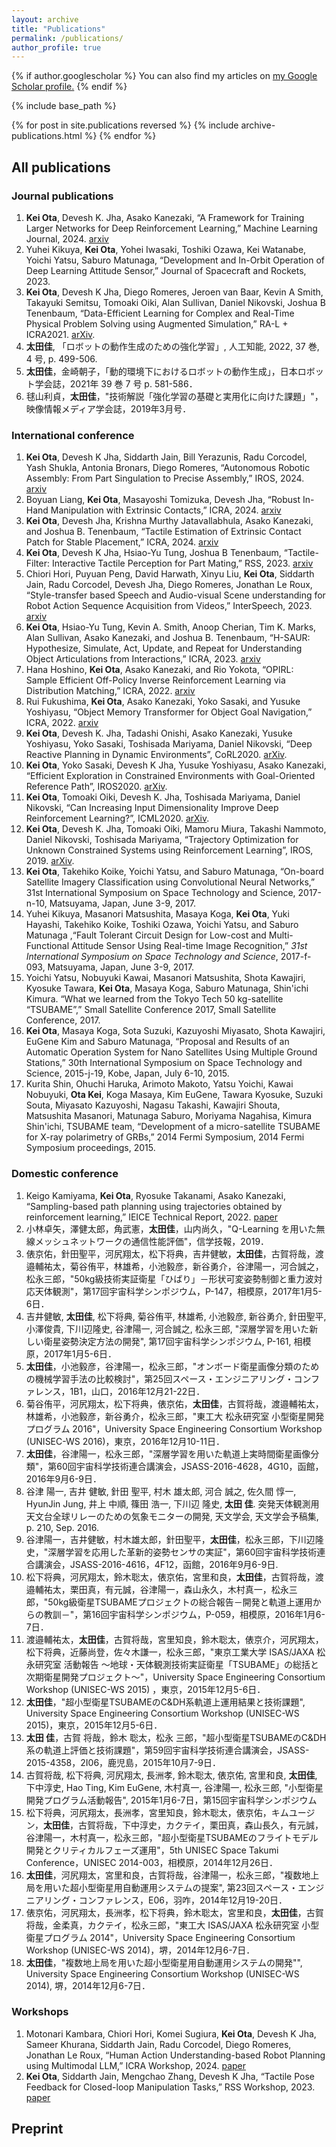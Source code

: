 ```yaml
---
layout: archive
title: "Publications"
permalink: /publications/
author_profile: true
---
```


{% if author.googlescholar %}
  You can also find my articles on <u><a href="{{author.googlescholar}}">my Google Scholar profile</a>.</u>
{% endif %}

{% include base_path %}

{% for post in site.publications reversed %}
  {% include archive-publications.html %}
{% endfor %}


## All publications
### Journal publications
1. **Kei Ota**, Devesh K. Jha, Asako Kanezaki, “A Framework for Training Larger Networks for Deep Reinforcement Learning,” Machine Learning Journal, 2024. [arxiv](https://arxiv.org/abs/2102.07920)
1. Yuhei Kikuya, **Kei Ota**, Yohei Iwasaki, Toshiki Ozawa, Kei Watanabe, Yoichi Yatsu, Saburo Matunaga, “Development and In-Orbit Operation of Deep Learning Attitude Sensor,” Journal of Spacecraft and Rockets, 2023.
1. **Kei Ota**, Devesh K Jha, Diego Romeres, Jeroen van Baar, Kevin A Smith, Takayuki Semitsu, Tomoaki Oiki, Alan Sullivan, Daniel Nikovski, Joshua B Tenenbaum, “Data-Efficient Learning for Complex and Real-Time Physical Problem Solving using Augmented Simulation,” RA-L + ICRA2021. [arXiv](http://128.84.4.27/abs/2011.07193).
2. **太田佳**, 「ロボットの動作生成のための強化学習」, 人工知能, 2022, 37 巻, 4 号, p. 499-506.
2. **太田佳**，金崎朝子，「動的環境下におけるロボットの動作生成」，日本ロボット学会誌，2021年 39 巻 7 号 p. 581-586．
1. 毬山利貞，**太田佳**，"技術解説「強化学習の基礎と実用化に向けた課題」"，映像情報メディア学会誌，2019年3月号．

### International conference
1. **Kei Ota**, Devesh K Jha, Siddarth Jain, Bill Yerazunis, Radu Corcodel, Yash Shukla, Antonia Bronars, Diego Romeres, “Autonomous Robotic Assembly: From Part Singulation to Precise Assembly,” IROS, 2024. [arxiv](https://arxiv.org/abs/2406.05331)
1. Boyuan Liang, **Kei Ota**, Masayoshi Tomizuka, Devesh Jha, “Robust In-Hand Manipulation with Extrinsic Contacts,” ICRA, 2024. [arxiv](https://arxiv.org/abs/2403.18960)
1. **Kei Ota**, Devesh Jha, Krishna Murthy Jatavallabhula, Asako Kanezaki, and Joshua B. Tenenbaum, “Tactile Estimation of Extrinsic Contact Patch for Stable Placement,” ICRA, 2024. [arxiv](https://arxiv.org/abs/2309.14552)
1. **Kei Ota**, Devesh K Jha, Hsiao-Yu Tung, Joshua B Tenenbaum, “Tactile-Filter: Interactive Tactile Perception for Part Mating,” RSS, 2023. [arxiv](https://arxiv.org/abs/2303.06034)
1. Chiori Hori, Puyuan Peng, David Harwath, Xinyu Liu, **Kei Ota**, Siddarth Jain, Radu Corcodel, Devesh Jha, Diego Romeres, Jonathan Le Roux, “Style-transfer based Speech and Audio-visual Scene understanding for Robot Action Sequence Acquisition from Videos,” InterSpeech, 2023. [arxiv](https://arxiv.org/abs/2306.15644)
1. **Kei Ota**, Hsiao-Yu Tung, Kevin A. Smith, Anoop Cherian, Tim K. Marks, Alan Sullivan, Asako Kanezaki, and Joshua B. Tenenbaum, “H-SAUR: Hypothesize, Simulate, Act, Update, and Repeat for Understanding Object Articulations from Interactions,” ICRA, 2023. [arxiv](https://arxiv.org/abs/2210.12521)
1. Hana Hoshino, **Kei Ota**, Asako Kanezaki, and Rio Yokota, “OPIRL: Sample Efficient Off-Policy Inverse Reinforcement Learning via Distribution Matching,” ICRA, 2022. [arxiv](https://arxiv.org/abs/2109.04307)
1. Rui Fukushima, **Kei Ota**, Asako Kanezaki, Yoko Sasaki, and Yusuke Yoshiyasu, “Object Memory Transformer for Object Goal Navigation,” ICRA, 2022. [arxiv](https://arxiv.org/abs/2203.14708)
1. **Kei Ota**, Devesh K. Jha, Tadashi Onishi, Asako Kanezaki, Yusuke Yoshiyasu, Yoko Sasaki, Toshisada Mariyama, Daniel Nikovski, “Deep Reactive Planning in Dynamic Environments”, CoRL2020. [arXiv](https://arxiv.org/abs/2011.00155).
1. **Kei Ota**, Yoko Sasaki, Devesh K Jha, Yusuke Yoshiyasu, Asako Kanezaki, “Efficient Exploration in Constrained Environments with Goal-Oriented Reference Path”, IROS2020. [arXiv](https://arxiv.org/abs/2003.01641).
1. **Kei Ota**, Tomoaki Oiki, Devesh K. Jha, Toshisada Mariyama, Daniel Nikovski, “Can Increasing Input Dimensionality Improve Deep Reinforcement Learning?”, ICML2020. [arXiv](https://arxiv.org/abs/2003.01629).
1. **Kei Ota**, Devesh K. Jha, Tomoaki Oiki, Mamoru Miura, Takashi Nammoto, Daniel Nikovski, Toshisada Mariyama, “Trajectory Optimization for Unknown Constrained Systems using Reinforcement Learning”, IROS, 2019. [arXiv](https://arxiv.org/abs/1903.05751).
1. **Kei Ota**, Takehiko Koike, Yoichi Yatsu, and Saburo Matunaga, “On-board Satellite Imagery Classification using Convolutional Neural Networks,” 31st International Symposium on Space Technology and Science, 2017-n-10, Matsuyama, Japan, June 3-9, 2017.
1. Yuhei Kikuya, Masanori Matsushita, Masaya Koga, **Kei Ota**, Yuki Hayashi, Takehiko Koike, Toshiki Ozawa, Yoichi Yatsu, and Saburo Matunaga ,“Fault Tolerant Circuit Design for Low-cost and Multi-Functional Attitude Sensor Using Real-time Image Recognition,” *31st International Symposium on Space Technology and Science*, 2017-f-093, Matsuyama, Japan, June 3-9, 2017.
1. Yoichi Yatsu, Nobuyuki Kawai, Masanori Matsushita, Shota Kawajiri, Kyosuke Tawara, **Kei Ota**, Masaya Koga, Saburo Matunaga, Shin'ichi Kimura. “What we learned from the Tokyo Tech 50 kg-satellite “TSUBAME”,” Small Satellite Conference 2017, Small Satellite Conference, 2017.
1. **Kei Ota**, Masaya Koga, Sota Suzuki, Kazuyoshi Miyasato, Shota Kawajiri, EuGene Kim and Saburo Matunaga, “Proposal and Results of an Automatic Operation System for Nano Satellites Using Multiple Ground Stations,” 30th International Symposium on Space Technology and Science, 2015-j-19, Kobe, Japan, July 6-10, 2015.
1. Kurita Shin, Ohuchi Haruka, Arimoto Makoto, Yatsu Yoichi, Kawai Nobuyuki, **Ota Kei**, Koga Masaya, Kim EuGene, Tawara Kyosuke, Suzuki Souta, Miyasato Kazuyoshi, Nagasu Takashi, Kawajiri Shouta, Matsushita Masanori, Matunaga Saburo, Moriyama Nagahisa, Kimura Shin'ichi, TSUBAME team, “Development of a micro-satellite TSUBAME for X-ray polarimetry of GRBs,” 2014 Fermi Symposium, 2014 Fermi Symposium proceedings, 2015.

### Domestic conference
1. Keigo Kamiyama, **Kei Ota**, Ryosuke Takanami, Asako Kanezaki, “Sampling-based path planning using trajectories obtained by reinforcement learning,” IEICE Technical Report, 2022. [paper](https://ken.ieice.org/ken/paper/20220914ECmB/eng/)
1. 小林卓矢，澤健太郎，角武憲，**太田佳**，山内尚久，"Q-Learning を用いた無線メッシュネットワークの通信性能評価"，信学技報，2019．
1. 俵京佑，針田聖平，河尻翔太，松下将典，吉井健敏，**太田佳**，古賀将哉，渡邉輔祐太，菊谷侑平，林雄希，小池毅彦，新谷勇介，谷津陽一，河合誠之，松永三郎，"50kg級技術実証衛星「ひばり」－形状可変姿勢制御と重力波対応天体観測"，第17回宇宙科学シンポジウム，P-147，相模原，2017年1月5-6日．
1. 吉井健敏, **太田佳**, 松下将典, 菊谷侑平, 林雄希, 小池毅彦, 新谷勇介, 針田聖平, 小澤俊貴, 下川辺隆史, 谷津陽一, 河合誠之, 松永三郎, "深層学習を用いた新しい衛星姿勢決定方法の開発", 第17回宇宙科学シンポジウム, P-161, 相模原，2017年1月5-6日．
1. **太田佳**，小池毅彦，谷津陽一，松永三郎，"オンボード衛星画像分類のための機械学習手法の比較検討"，第25回スペース・エンジニアリング・コンファレンス，1B1，山口，2016年12月21-22日．
1. 菊谷侑平，河尻翔太，松下将典，俵京佑，**太田佳**，古賀将哉，渡邉輔祐太，林雄希，小池毅彦，新谷勇介，松永三郎，"東工大 松永研究室 小型衛星開発プログラム 2016"，University Space Engineering Consortium Workshop (UNISEC-WS 2016)，東京，2016年12月10-11日．
1. **太田佳**，谷津陽一，松永三郎，"深層学習を用いた軌道上実時間衛星画像分類"，第60回宇宙科学技術連合講演会，JSASS-2016-4628，4G10，函館，2016年9月6-9日．
1. 谷津 陽一, 吉井 健敏, 針田 聖平, 村木 雄太郎, 河合 誠之, 佐久間 惇一, HyunJin Jung, 井上 中順, 篠田 浩一, 下川辺 隆史, **太田 佳**. 突発天体観測用天文台全球リレーのための気象モニターの開発, 天文学会, 天文学会予稿集, p. 210, Sep. 2016.
1. 谷津陽一，吉井健敏，村木雄太郎，針田聖平，**太田佳**，松永三郎，下川辺隆史，"深層学習を応用した革新的姿勢センサの実証"，第60回宇宙科学技術連合講演会，JSASS-2016-4616，4F12，函館，2016年9月6-9日.
1. 松下将典，河尻翔太，鈴木聡太，俵京佑，宮里和良，**太田佳**，古賀将哉，渡邉輔祐太，栗田真，有元誠，谷津陽一，森山永久，木村真一，松永三郎，"50kg級衛星TSUBAMEプロジェクトの総合報告－開発と軌道上運用からの教訓－"，第16回宇宙科学シンポジウム，P-059，相模原，2016年1月6-7日．
1. 渡邉輔祐太，**太田佳**，古賀将哉，宮里知良，鈴木聡太，俵京介，河尻翔太，松下将典，近藤尚登，佐々木謙一，松永三郎，"東京工業大学 ISAS/JAXA 松永研究室 活動報告 ～地球・天体観測技術実証衛星「TSUBAME」の総括と次期衛星開発プロジェクト～"，University Space Engineering Consortium Workshop (UNISEC-WS 2015) ，東京，2015年12月5-6日．
1. **太田佳**，"超小型衛星TSUBAMEのC&DH系軌道上運用結果と技術課題", University Space Engineering Consortium Workshop (UNISEC-WS 2015)，東京，2015年12月5-6日．
1. **太田 佳**，古賀 将哉，鈴木 聡太，松永 三郎，"超小型衛星TSUBAMEのC&DH系の軌道上評価と技術課題"，第59回宇宙科学技術連合講演会，JSASS-2015-4358，2I06，鹿児島，2015年10月7-9日．
1. 古賀将哉, 松下将典, 河尻翔太, 長洲孝, 鈴木聡太, 俵京佑, 宮里和良, **太田佳**, 下中淳史, Hao Ting, Kim EuGene, 木村真一, 谷津陽一, 松永三郎, "小型衛星開発プログラム活動報告", 2015年1月6-7日，第15回宇宙科学シンポジウム
1. 松下将典，河尻翔太，長洲孝，宮里知良，鈴木聡太，俵京佑，キムユージン，**太田佳**，古賀将哉，下中淳史，カクテイ，栗田真，森山長久，有元誠，谷津陽一，木村真一，松永三郎，"超小型衛星TSUBAMEのフライトモデル開発とクリティカルフェーズ運用"，5th UNISEC Space Takumi Conference，UNISEC 2014-003，相模原，2014年12月26日．
1. **太田佳**，河尻翔太，宮里和良，古賀将哉，谷津陽一，松永三郎，"複数地上局を用いた超小型衛星用自動運用システムの提案", 第23回スペース・エンジニアリング・コンファレンス，E06，羽咋，2014年12月19-20日．
1. 俵京佑，河尻翔太，長洲孝，松下将典，鈴木聡太，宮里和良，**太田佳**，古賀将哉，金柔真，カクテイ，松永三郎，"東工大 ISAS/JAXA 松永研究室 小型衛星プログラム 2014"，University Space Engineering Consortium Workshop (UNISEC-WS 2014)，堺，2014年12月6-7日．
1. **太田佳**，"複数地上局を用いた超小型衛星用自動運用システムの開発"", University Space Engineering Consortium Workshop (UNISEC-WS 2014), 堺，2014年12月6-7日．

### Workshops
1. Motonari Kambara, Chiori Hori, Komei Sugiura, **Kei Ota**, Devesh K Jha, Sameer Khurana, Siddarth Jain, Radu Corcodel, Diego Romeres, Jonathan Le Roux, “Human Action Understanding-based Robot Planning using Multimodal LLM,” ICRA Workshop, 2024. [paper](https://www.merl.com/publications/docs/TR2024-066.pdf)
1. **Kei Ota**, Siddarth Jain, Mengchao Zhang, Devesh K Jha, “Tactile Pose Feedback for Closed-loop Manipulation Tasks,” RSS Workshop, 2023. [paper](https://www.merl.com/publications/docs/TR2023-082.pdf)

## Preprint
